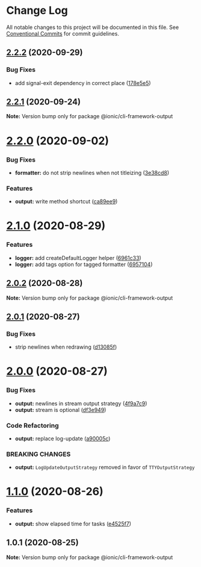 # Change Log

All notable changes to this project will be documented in this file.
See [Conventional Commits](https://conventionalcommits.org) for commit guidelines.

## [2.2.2](https://github.com/ionic-team/ionic-cli/compare/@ionic/cli-framework-output@2.2.1...@ionic/cli-framework-output@2.2.2) (2020-09-29)


### Bug Fixes

* add signal-exit dependency in correct place ([178e5e5](https://github.com/ionic-team/ionic-cli/commit/178e5e51cdc3593e3d096a5197e1dc0e17292bbd))





## [2.2.1](https://github.com/ionic-team/ionic-cli/compare/@ionic/cli-framework-output@2.2.0...@ionic/cli-framework-output@2.2.1) (2020-09-24)

**Note:** Version bump only for package @ionic/cli-framework-output





# [2.2.0](https://github.com/ionic-team/ionic-cli/compare/@ionic/cli-framework-output@2.1.0...@ionic/cli-framework-output@2.2.0) (2020-09-02)


### Bug Fixes

* **formatter:** do not strip newlines when not titleizing ([3e38cd8](https://github.com/ionic-team/ionic-cli/commit/3e38cd891d0b914e03ea06d57cbb6ab067d43ac2))


### Features

* **output:** write method shortcut ([ca89ee9](https://github.com/ionic-team/ionic-cli/commit/ca89ee92a99a52bd4abd8a1cb97ba3087ec8c4e0))





# [2.1.0](https://github.com/ionic-team/ionic-cli/compare/@ionic/cli-framework-output@2.0.2...@ionic/cli-framework-output@2.1.0) (2020-08-29)


### Features

* **logger:** add createDefaultLogger helper ([6961c33](https://github.com/ionic-team/ionic-cli/commit/6961c3377e88498d86eb0a39e5aef3f776fb3fd3))
* **logger:** add tags option for tagged formatter ([6957104](https://github.com/ionic-team/ionic-cli/commit/695710462178f109d10504e6d9d8b0870eb0541c))





## [2.0.2](https://github.com/ionic-team/ionic-cli/compare/@ionic/cli-framework-output@2.0.1...@ionic/cli-framework-output@2.0.2) (2020-08-28)

**Note:** Version bump only for package @ionic/cli-framework-output





## [2.0.1](https://github.com/ionic-team/ionic-cli/compare/@ionic/cli-framework-output@2.0.0...@ionic/cli-framework-output@2.0.1) (2020-08-27)


### Bug Fixes

* strip newlines when redrawing ([d13085f](https://github.com/ionic-team/ionic-cli/commit/d13085f8bdf372cd761f30ba97d9551721a26396))





# [2.0.0](https://github.com/ionic-team/ionic-cli/compare/@ionic/cli-framework-output@1.1.0...@ionic/cli-framework-output@2.0.0) (2020-08-27)


### Bug Fixes

* **output:** newlines in stream output strategy ([4f9a7c9](https://github.com/ionic-team/ionic-cli/commit/4f9a7c988a0a63b21bf2a80eef065155c78545d0))
* **output:** stream is optional ([df3e949](https://github.com/ionic-team/ionic-cli/commit/df3e949ebb092c92b84717a83bd662e283463e37))


### Code Refactoring

* **output:** replace log-update ([a90005c](https://github.com/ionic-team/ionic-cli/commit/a90005cd048a68252456da8409dedacaab54b505))


### BREAKING CHANGES

* **output:** `LogUpdateOutputStrategy` removed in favor of `TTYOutputStrategy`





# [1.1.0](https://github.com/ionic-team/ionic-cli/compare/@ionic/cli-framework-output@1.0.1...@ionic/cli-framework-output@1.1.0) (2020-08-26)


### Features

* **output:** show elapsed time for tasks ([e4525f7](https://github.com/ionic-team/ionic-cli/commit/e4525f79b549b66e25e6c01297ccc77cc6c85250))





## 1.0.1 (2020-08-25)

**Note:** Version bump only for package @ionic/cli-framework-output
